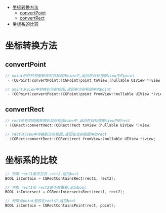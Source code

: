 <!-- TOC -->

- [坐标转换方法](#坐标转换方法)
    - [convertPoint](#convertpoint)
    - [convertRect](#convertrect)
- [坐标系的比较](#坐标系的比较)

<!-- /TOC -->

# 坐标转换方法


## convertPoint

```c++
// point所在的视图转换到目标视图view中,返回在目标视图view中的point
 - (CGPoint)convertPoint:(CGPoint)point toView:(nullable UIView *)view;

// point从view中转换到当前视图,返回在当前视图中的point
 - (CGPoint)convertPoint:(CGPoint)point fromView:(nullable UIView *)view;
```

## convertRect

```c++
// rect所在的视图转换到目标视图view中,返回在目标视图view中的rect
- (CGRect)convertRect:(CGRect)rect toView:(nullable UIView *)view;

// rect从view中转换到当前视图,返回在当前视图中的rect
- (CGRect)convertRect:(CGRect)rect fromView:(nullable UIView *)view;
```

# 坐标系的比较

```c++
// 判断 rect1是否包含 rect2,返回bool
BOOL isContain = CGRectContainsRect(rect1, rect2);

// 判断 rect1和 rect2是否有重叠,返回bool
BOOL isIntersect = CGRectIntersectsRect(rect1, rect2);

// 判断点point是否在rect中,返回bool
BOOL isContain = CGRectContainsPoint(rect, point);

```